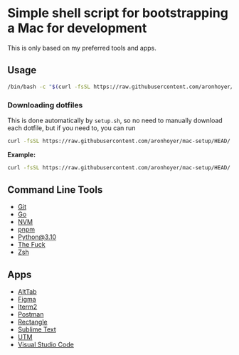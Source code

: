 # Simple shell script for bootstrapping a Mac for development

This is only based on my preferred tools and apps.

## Usage

```sh
/bin/bash -c "$(curl -fsSL https://raw.githubusercontent.com/aronhoyer/mac-setup/HEAD/setup.sh)"
```

### Downloading dotfiles

This is done automatically by `setup.sh`, so no need to manually download each dotfile,
but if you need to, you can run

```sh
curl -fsSL https://raw.githubusercontent.com/aronhoyer/mac-setup/HEAD/.[zshrc|fs_aliases|git_aliases] -o /path/to/output
```

**Example:**

```sh
curl -fsSL https://raw.githubusercontent.com/aronhoyer/mac-setup/HEAD/.zshrc -o $HOME/.zshrc
```

## Command Line Tools

- [Git](https://git-scm.com)
- [Go](https://go.dev)
- [NVM](https://github.com/nvm-sh/nvm)
- [pnpm](https://pnpm.io)
- [Python@3.10](https://python.org)
- [The Fuck](https://github.com/nvbn/thefuck)
- [Zsh](https://zsh.sourceforge.io)

## Apps

- [AltTab](https://alt-tab-macos.netlify.app)
- [Figma](https://figma.com)
- [Iterm2](https://iterm2.com)
- [Postman](https://www.postman.com)
- [Rectangle](https://rectangleapp.com)
- [Sublime Text](https://sublimetext.com)
- [UTM](https://getutm.app)
- [Visual Studio Code](https://code.visualstudio.com)
